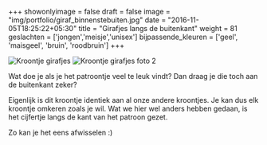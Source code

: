 +++
showonlyimage = false
draft = false
image = "img/portfolio/giraf_binnenstebuiten.jpg"
date = "2016-11-05T18:25:22+05:30"
title = "Girafjes langs de buitenkant"
weight = 81
geslachten = ['jongen','meisje','unisex']
bijpassende_kleuren = ['geel', 'maisgeel', 'bruin', 'roodbruin']
+++
<!--more-->
![Kroontje girafjes][1]
![Kroontje girafjes foto 2][2]

Wat doe je als je het patroontje veel te leuk vindt? Dan draag je die toch aan de buitenkant zeker?

Eigenlijk is dit kroontje identiek aan al onze andere kroontjes. Je kan dus elk kroontje omkeren zoals je wil. Wat we hier wel anders hebben gedaan, is het cijfertje langs de kant van het patroon gezet.

Zo kan je het eens afwisselen :)

[1]: /img/portfolio/giraf_binnenstebuiten.jpg
[2]: /img/portfolio/alternatieven/giraf_binnenstebuiten1.jpg
